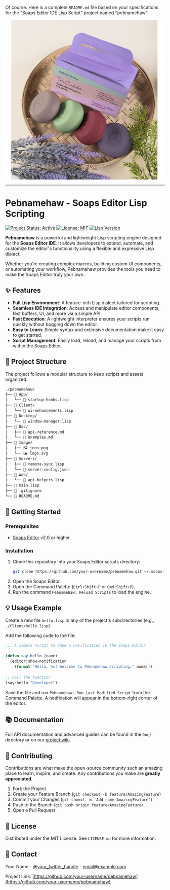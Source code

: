 Of course. Here is a complete `README.md` file based on your specifications for the "Soaps Editor IDE Lisp Script" project named "pebnamehaw".

<img src="../image/logon.jpg">

---

# Pebnamehaw - Soaps Editor Lisp Scripting

[![Project Status: Active](https://img.shields.io/badge/status-active-success.svg?style=for-the-badge)](https://github.com/your-username/pebnamehaw)
[![License: MIT](https://img.shields.io/badge/License-MIT-yellow.svg?style=for-the-badge)](LICENSE.md)
[![Lisp Version](https://img.shields.io/badge/Lisp-Dialect%20v1.2-blueviolet.svg?style=for-the-badge)](#)

**Pebnamehaw** is a powerful and lightweight Lisp scripting engine designed for the **Soaps Editor IDE**. It allows developers to extend, automate, and customize the editor's functionality using a flexible and expressive Lisp dialect.

Whether you're creating complex macros, building custom UI components, or automating your workflow, Pebnamehaw provides the tools you need to make the Soaps Editor truly your own.

## ✨ Features

- **Full Lisp Environment**: A feature-rich Lisp dialect tailored for scripting.
- **Seamless IDE Integration**: Access and manipulate editor components, text buffers, UI, and more via a simple API.
- **Fast Execution**: A lightweight interpreter ensures your scripts run quickly without bogging down the editor.
- **Easy to Learn**: Simple syntax and extensive documentation make it easy to get started.
- **Script Management**: Easily load, reload, and manage your scripts from within the Soaps Editor.

## 🌳 Project Structure

The project follows a modular structure to keep scripts and assets organized.

```bash
./pebnamehaw/
├── 📂 App/
│   └── 📜 startup-hooks.lisp
├── 📂 Client/
│   └── 📜 ui-enhancements.lisp
├── 📂 Desktop/
│   └── 📜 window-manager.lisp
├── 📂 Doc/
│   ├── 📖 api-reference.md
│   └── 📖 examples.md
├── 📂 Image/
│   ├── 🖼️ icon.png
│   └── 🖼️ logo.svg
├── 📂 Servers/
│   ├── 📜 remote-sync.lisp
│   └── 📄 server-config.json
├── 📂 Web/
│   └── 📜 api-helpers.lisp
├── 📜 main.lisp
├── 📄 .gitignore
└── 📖 README.md
```

## 🚀 Getting Started

### Prerequisites

- [Soaps Editor](https://example.com/soaps-editor) v2.0 or higher.

### Installation

1.  Clone this repository into your Soaps Editor scripts directory:
    ```sh
    git clone https://github.com/your-username/pebnamehaw.git ~/.soaps-editor/scripts/pebnamehaw
    ```
2.  Open the Soaps Editor.
3.  Open the Command Palette (`Ctrl+Shift+P` or `Cmd+Shift+P`).
4.  Run the command `Pebnamehaw: Reload Scripts` to load the engine.

## 💡 Usage Example

Create a new file `hello.lisp` in any of the project's subdirectories (e.g., `./Client/hello.lisp`).

Add the following code to the file:

```lisp
;;; A simple script to show a notification in the Soaps Editor

(defun say-hello (name)
  (editor:show-notification
    (format "Hello, %s! Welcome to Pebnamehaw scripting." name)))

;; Call the function
(say-hello "Developer")
```

Save the file and run `Pebnamehaw: Run Last Modified Script` from the Command Palette. A notification will appear in the bottom-right corner of the editor.

## 📚 Documentation

Full API documentation and advanced guides can be found in the `Doc/` directory or on our [project wiki](https://github.com/your-username/pebnamehaw/wiki).

## 🤝 Contributing

Contributions are what make the open-source community such an amazing place to learn, inspire, and create. Any contributions you make are **greatly appreciated**.

1.  Fork the Project
2.  Create your Feature Branch (`git checkout -b feature/AmazingFeature`)
3.  Commit your Changes (`git commit -m 'Add some AmazingFeature'`)
4.  Push to the Branch (`git push origin feature/AmazingFeature`)
5.  Open a Pull Request

## 📄 License

Distributed under the MIT License. See `LICENSE.md` for more information.

## 📧 Contact

Your Name - [@your_twitter_handle](https://twitter.com/your_twitter_handle) - email@example.com

Project Link: [https://github.com/your-username/pebnamehaw](https://github.com/your-username/pebnamehaw)